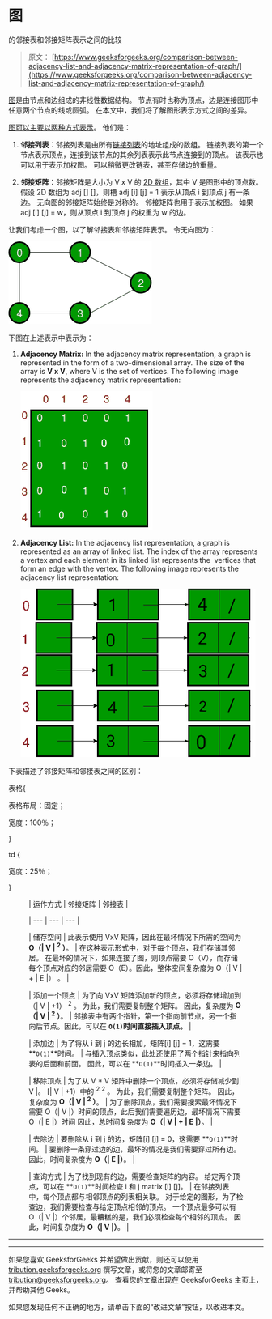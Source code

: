 # 图

的邻接表和邻接矩阵表示之间的比较

> 原文： [https://www.geeksforgeeks.org/comparison-between-adjacency-list-and-adjacency-matrix-representation-of-graph/](https://www.geeksforgeeks.org/comparison-between-adjacency-list-and-adjacency-matrix-representation-of-graph/)

[图](https://www.geeksforgeeks.org/graph-data-structure-and-algorithms/)是由节点和边组成的非线性数据结构。 节点有时也称为顶点，边是连接图形中任意两个节点的线或圆弧。 在本文中，我们将了解图形表示方式之间的差异。

[图可以主要以两种方式表示](https://www.geeksforgeeks.org/graph-and-its-representations/)。 他们是：

1.  **邻接列表**：邻接列表是由所有[链接列表](https://www.geeksforgeeks.org/data-structures/linked-list/)的地址组成的数组。 链接列表的第一个节点表示顶点，连接到该节点的其余列表表示此节点连接到的顶点。 该表示也可以用于表示加权图。 可以稍微更改链表，甚至存储边的重量。

2.  **邻接矩阵**：邻接矩阵是大小为 V x V 的 [2D 数组](https://www.geeksforgeeks.org/multidimensional-arrays-in-java/)，其中 V 是图形中的顶点数。 假设 2D 数组为 adj [] []，则槽 adj [i] [j] = 1 表示从顶点 i 到顶点 j 有一条边。 无向图的邻接矩阵始终是对称的。 邻接矩阵也用于表示加权图。 如果 adj [i] [j] = w，则从顶点 i 到顶点 j 的权重为 w 的边。

让我们考虑一个图，以了解邻接表和邻接矩阵表示。 令无向图为：

![](img/440058fb2066846217824b6d456cbd4e.png)

下图在上述表示中表示为：

1.  **Adjacency Matrix:** In the adjacency matrix representation, a graph is represented in the form of a two-dimensional array. The size of the array is **V x V**, where V is the set of vertices. The following image represents the adjacency matrix representation:

    ![](img/c860527743242678c3e3622380e435d9.png)

2.  **Adjacency List:** In the adjacency list representation, a graph is represented as an array of linked list. The index of the array represents a vertex and each element in its linked list represents the  vertices that form an edge with the vertex. The following image represents the adjacency list representation:

    ![](img/7f14815b98fbc1398b5f60906f87838b.png)

下表描述了邻接矩阵和邻接表之间的区别：

表格{

表格布局：固定；

宽度：100％；

}

td {

宽度：25％；

}

<figure class="table">

| 运作方式 | 邻接矩阵 | 邻接表 |

| --- | --- | --- |

| 储存空间 | 此表示使用 VxV 矩阵，因此在最坏情况下所需的空间为 **O（&#124; V &#124; <sup>2</sup> ）**。 | 在这种表示形式中，对于每个顶点，我们存储其邻居。 在最坏的情况下，如果连接了图，则顶点需要 O（V），而存储每个顶点对应的邻居需要 O（E）。因此，整体空间复杂度为 O（&#124; V &#124; + &#124; E &#124;） 。 |

| 添加一个顶点 | 为了向 VxV 矩阵添加新的顶点，必须将存储增加到（&#124; V &#124; +1） <sup>2</sup> 。 为此，我们需要复制整个矩阵。 因此，复杂度为 **O（&#124; V &#124; <sup>2</sup> ）**。 | 邻接表中有两个指针，第一个指向前节点，另一个指向后节点。因此，可以在 **`O(1)`时间直接插入顶点。** |

| 添加边 | 为了将从 i 到 j 的边长相加，矩阵[i] [j] = 1，这需要 **`O(1)`**时间。 | 与插入顶点类似，此处还使用了两个指针来指向列表的后面和前面。 因此，可以在 **`O(1)`**时间插入一条边。 |

| 移除顶点 | 为了从 V * V 矩阵中删除一个顶点，必须将存储减少到&#124; V &#124;。 [&#124; V &#124; +1）中的 <sup>2</sup> <sup>2</sup> 。 为此，我们需要复制整个矩阵。 因此，复杂度为 **O（&#124; V &#124; <sup>2</sup> ）**。 | 为了删除顶点，我们需要搜索最坏情况下需要 O（&#124; V &#124;）时间的顶点，此后我们需要遍历边，最坏情况下需要 O（&#124; E &#124;）时间 因此，总时间复杂度为 **O（&#124; V &#124; + &#124; E &#124;）**。 |

| 去除边 | 要删除从 i 到 j 的边，矩阵[i] [j] = 0，这需要 **`O(1)`**时间。 | 要删除一条穿过边的边，最坏的情况是我们需要穿过所有边。因此，时间复杂度为 **O（&#124; E &#124;）**。 |

| 查询方式 | 为了找到现有的边，需要检查矩阵的内容。 给定两个顶点，可以在 **`O(1)`**时间检查 i 和 j matrix [i] [j]。 | 在邻接列表中，每个顶点都与相邻顶点的列表相关联。 对于给定的图形，为了检查边，我们需要检查与给定顶点相邻的顶点。 一个顶点最多可以有 O（&#124; V &#124;）个邻居，最糟糕的是，我们必须检查每个相邻的顶点。 因此，时间复杂度为 **O（&#124; V &#124;）**。 |

</figure>



* * *

* * *

如果您喜欢 GeeksforGeeks 并希望做出贡献，则还可以使用 [tribution.geeksforgeeks.org](https://contribute.geeksforgeeks.org/) 撰写文章，或将您的文章邮寄至 tribution@geeksforgeeks.org。 查看您的文章出现在 GeeksforGeeks 主页上，并帮助其他 Geeks。

如果您发现任何不正确的地方，请单击下面的“改进文章”按钮，以改进本文。